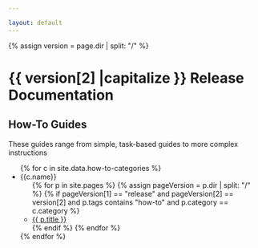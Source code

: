 ```yaml
---

layout: default
---
```

{% assign version = page.dir | split: "/"  %}

# {{ version[2] |capitalize }} Release Documentation

## How-To Guides

These guides range from simple, task-based guides to more complex instructions
<ul>
{% for c in site.data.how-to-categories %}
    <li>{{c.name}}
    <ul>
{% for p in site.pages %}
  {% assign pageVersion = p.dir | split: "/" %}
  {% if pageVersion[1] == "release" and pageVersion[2] == version[2] and p.tags contains "how-to" and  p.category == c.category %}
      <li>
        <a href="{{ p.url }}">
            {{ p.title }} 
        </a>
      </li>
   {% endif %}
{% endfor %}
</ul>
</li>
{% endfor %}
</ul>